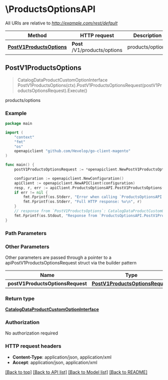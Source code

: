 # \ProductsOptionsAPI

All URIs are relative to *http://example.com/rest/default*

Method | HTTP request | Description
------------- | ------------- | -------------
[**PostV1ProductsOptions**](ProductsOptionsAPI.md#PostV1ProductsOptions) | **Post** /V1/products/options | products/options



## PostV1ProductsOptions

> CatalogDataProductCustomOptionInterface PostV1ProductsOptions(ctx).PostV1ProductsOptionsRequest(postV1ProductsOptionsRequest).Execute()

products/options



### Example

```go
package main

import (
	"context"
	"fmt"
	"os"
	openapiclient "github.com/Hevelop/go-client-magento"
)

func main() {
	postV1ProductsOptionsRequest := *openapiclient.NewPostV1ProductsOptionsRequest(*openapiclient.NewCatalogDataProductCustomOptionInterface("ProductSku_example", "Title_example", "Type_example", int32(123), false)) // PostV1ProductsOptionsRequest |  (optional)

	configuration := openapiclient.NewConfiguration()
	apiClient := openapiclient.NewAPIClient(configuration)
	resp, r, err := apiClient.ProductsOptionsAPI.PostV1ProductsOptions(context.Background()).PostV1ProductsOptionsRequest(postV1ProductsOptionsRequest).Execute()
	if err != nil {
		fmt.Fprintf(os.Stderr, "Error when calling `ProductsOptionsAPI.PostV1ProductsOptions``: %v\n", err)
		fmt.Fprintf(os.Stderr, "Full HTTP response: %v\n", r)
	}
	// response from `PostV1ProductsOptions`: CatalogDataProductCustomOptionInterface
	fmt.Fprintf(os.Stdout, "Response from `ProductsOptionsAPI.PostV1ProductsOptions`: %v\n", resp)
}
```

### Path Parameters



### Other Parameters

Other parameters are passed through a pointer to a apiPostV1ProductsOptionsRequest struct via the builder pattern


Name | Type | Description  | Notes
------------- | ------------- | ------------- | -------------
 **postV1ProductsOptionsRequest** | [**PostV1ProductsOptionsRequest**](PostV1ProductsOptionsRequest.md) |  | 

### Return type

[**CatalogDataProductCustomOptionInterface**](CatalogDataProductCustomOptionInterface.md)

### Authorization

No authorization required

### HTTP request headers

- **Content-Type**: application/json, application/xml
- **Accept**: application/json, application/xml

[[Back to top]](#) [[Back to API list]](../README.md#documentation-for-api-endpoints)
[[Back to Model list]](../README.md#documentation-for-models)
[[Back to README]](../README.md)

